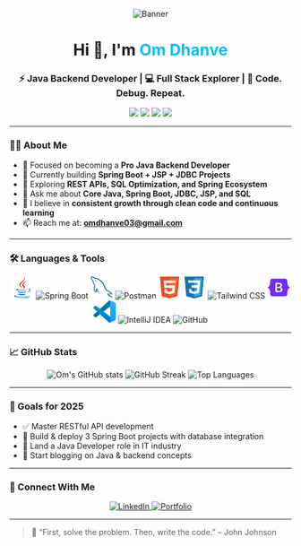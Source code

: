 <!-- Header GIF -->
<p align="center">
  <img src="https://www.audienceplanet.com/root/template/1//images/web-development.gif" alt="Banner" />
</p>

<h1 align="center">Hi 👋, I'm <span style="color:#00BFFF;">Om Dhanve</span></h1>
<h3 align="center">⚡ Java Backend Developer | 💻 Full Stack Explorer | 🚀 Code. Debug. Repeat.</h3>

<p align="center">
  <a href="mailto:omdhanve03@gmail.com"><img src="https://img.shields.io/badge/Gmail-D14836?style=for-the-badge&logo=gmail&logoColor=white" /></a>
  <a href="https://www.linkedin.com/in/omdhanve" target="_blank"><img src="https://img.shields.io/badge/LinkedIn-0077B5?style=for-the-badge&logo=linkedin&logoColor=white" /></a>
  <a href="https://instagram.com/om_dhanve" target="_blank"><img src="https://img.shields.io/badge/Instagram-E4405F?style=for-the-badge&logo=instagram&logoColor=white" /></a>
  <a href="https://your-portfolio-link.com" target="_blank"><img src="https://img.shields.io/badge/Portfolio-000000?style=for-the-badge&logo=web&logoColor=white" /></a>
</p>

---

### 🙋‍♂️ About Me

- 🎯 Focused on becoming a **Pro Java Backend Developer**
- 💼 Currently building **Spring Boot + JSP + JDBC Projects**
- 🌱 Exploring **REST APIs, SQL Optimization, and Spring Ecosystem**
- 💬 Ask me about **Core Java, Spring Boot, JDBC, JSP, and SQL**
- 🧠 I believe in **consistent growth through clean code and continuous learning**
- 📫 Reach me at: **omdhanve03@gmail.com**

---

### 🛠️ Languages & Tools

<p align="center">
  <!-- Backend -->
  <img src="https://raw.githubusercontent.com/devicons/devicon/master/icons/java/java-original.svg" width="40" height="40" alt="Java"/>
  <img src="https://www.vectorlogo.zone/logos/springio/springio-icon.svg" width="40" height="40" alt="Spring Boot"/>
  <img src="https://raw.githubusercontent.com/devicons/devicon/master/icons/mysql/mysql-original.svg" width="40" height="40" alt="MySQL"/>
  <img src="https://img.icons8.com/external-tal-revivo-shadow-tal-revivo/48/000000/external-postman-is-the-only-complete-api-development-environment-logo-shadow-tal-revivo.png" width="40" height="40" alt="Postman"/>

  <!-- Frontend -->
  <img src="https://raw.githubusercontent.com/devicons/devicon/master/icons/html5/html5-original.svg" width="40" height="40" alt="HTML5"/>
  <img src="https://raw.githubusercontent.com/devicons/devicon/master/icons/css3/css3-original.svg" width="40" height="40" alt="CSS3"/>
  <img src="https://www.vectorlogo.zone/logos/tailwindcss/tailwindcss-icon.svg" width="40" height="40" alt="Tailwind CSS"/>
  <img src="https://raw.githubusercontent.com/devicons/devicon/master/icons/bootstrap/bootstrap-plain.svg" width="40" height="40" alt="Bootstrap"/>

  <!-- Tools -->
  <img src="https://raw.githubusercontent.com/devicons/devicon/master/icons/vscode/vscode-original.svg" width="40" height="40" alt="VS Code"/>
  <img src="https://img.icons8.com/color/48/000000/intellij-idea.png" width="40" height="40" alt="IntelliJ IDEA"/>
  <img src="https://img.icons8.com/color/48/null/github--v1.png" width="40" height="40" alt="GitHub"/>
</p>

---

### 📈 GitHub Stats

<p align="center">
  <img width="360" src="https://github-readme-stats.vercel.app/api?username=omdhanve&show_icons=true&theme=tokyonight" alt="Om's GitHub stats" />
  <img width="360" src="https://github-readme-streak-stats.herokuapp.com/?user=omdhanve&theme=tokyonight" alt="GitHub Streak" />
  <img width="360" src="https://github-readme-stats.vercel.app/api/top-langs/?username=omdhanve&layout=compact&theme=tokyonight" alt="Top Languages" />
</p>


---

### 🚀 Goals for 2025

- ✅ Master RESTful API development
- 🔄 Build & deploy 3 Spring Boot projects with database integration
- 💼 Land a Java Developer role in IT industry
- 📖 Start blogging on Java & backend concepts

---

### 🔗 Connect With Me

<p align="center">
  <a href="https://www.linkedin.com/in/omdhanve" target="_blank">
    <img src="https://img.shields.io/badge/LinkedIn-Connect-blue?style=for-the-badge&logo=linkedin" alt="LinkedIn"/>
  </a>
  <a href="https://your-portfolio-link.com" target="_blank">
    <img src="https://img.shields.io/badge/Visit-Portfolio-black?style=for-the-badge&logo=web" alt="Portfolio"/>
  </a>
</p>

---

> 💬 “First, solve the problem. Then, write the code.” – John Johnson

